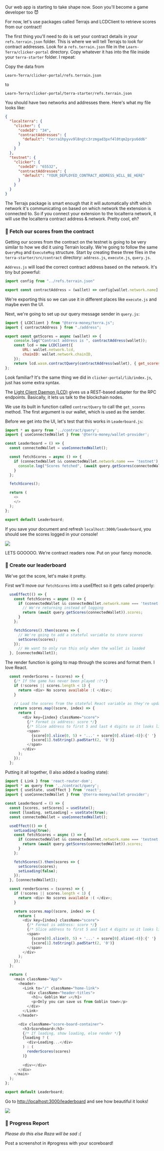 Our web app is starting to take shape now. Soon you'll become a game developer too 😈

For now, let's use packages called Terrajs and LCDClient to retrieve scores from our contract!

The first thing you'll need to do is set your contract details in your `refs.terrain.json` folder. This is where we will tell Terrajs to look for contract addresses. Look for a `refs.terrain.json` file in the `Learn-Terra/clicker-portal` directory. Copy whatever it has into the file inside your `terra-starter` folder. I repeat: 

Copy the data from 
```
Learn-Terra/clicker-portal/refs.terrain.json
```
to 
```
Learn-Terra/clicker-portal/terra-starter/refs.terrain.json
```

You should have two networks and addresses there. Here's what my file looks like:
```json
{
  "localterra": {
    "clicker": {
      "codeId": "34",
      "contractAddresses": {
        "default": "terra1hpyvv9l8ngtc3rzmgad3pxf4l0tqm2prps6dd6"
      }
    }
  },
  "testnet": {
    "clicker": {
      "codeId": "65532",
      "contractAddresses": {
        "default": "YOUR_DEPLOYED_CONTRACT_ADDRESS_WILL_BE_HERE"
      }
    }
  }
}
```

The Terrajs package is smart enough that it will automatically shift which network it's communicating on based on which network the extension is connected to. So if you connect your extension to the localterra network, it will use the localterra contract address & network. Pretty cool, eh?

### 📩 Fetch our scores from the contract
Getting our scores from the contract on the testnet is going to be very similar to how we did it using Terrain locally. We're going to follow the same `QueryMsg` and `ExecuteMsg` structure. Start by creating these three files in the `terra-starter/src/contract` directory: `address.js`, `execute.js`, `query.js`. 

`Address.js` will load the correct contract address based on the network. It's tiny but powerful:
```javascript
import config from "../refs.terrain.json"

export const contractAddress = (wallet) => config[wallet.network.name].clicker.contractAddresses.default
```

We're exporting this so we can use it in different places like `execute.js` and maybe even the UI.

Next, we're going to set up our query message sender in `query.js`:
```javascript
import { LCDClient } from "@terra-money/terra.js";
import { contractAddress } from "./address";

export const getScores = async (wallet) => {
    console.log("Contract address is ", contractAddress(wallet));
    const lcd = new LCDClient({
        URL: wallet.network.lcd,
        chainID: wallet.network.chainID,
    });
    return lcd.wasm.contractQuery(contractAddress(wallet), { get_scores: {} });
};
```

Look familiar? It's the same thing we did in `clicker-portal/lib/index.js`, just has some extra syntax.

The [Light Client Daemon (LCD)](https://docs.terra.money/docs/develop/how-to/start-lcd.html) gives us a REST-based adapter for the RPC endpoints. Basically, it lets us talk to the blockchain nodes. 

We use its built in function called `contractQuery` to call the `get_scores` method. The first argument is our wallet, which is used as the sender. 

Before we get into the UI, let's test that this works in `Leaderboard.js`:
```javascript
import * as query from '../contract/query';
import { useConnectedWallet } from '@terra-money/wallet-provider';

const Leaderboard = () => {
  const connectedWallet = useConnectedWallet();

  const fetchScores = async () => {
    if (connectedWallet && connectedWallet.network.name === 'testnet') {
      console.log("Scores fetched", (await query.getScores(connectedWallet)).scores);
    }
  };

  fetchScores();

  return (
    <>
    </>
  );
};

export default Leaderboard;
```

If you save your document and refresh `localhost:3000/leaderboard`, you should see the scores logged in your console!

![](https://hackmd.io/_uploads/rklnvI-Sq.png)

LETS GOOOOO. We're contract readers now. Put on your fancy monocle. 

### 🥇 Create our leaderboard
We've got the score, let's make it pretty. 

First we'll move our `fetchScores` into a useEffect so it gets called properly:
```javascript
  useEffect(() => {
    const fetchScores = async () => {
      if (connectedWallet && connectedWallet.network.name === 'testnet') {
        // We're returning instead of logging           
        return (await query.getScores(connectedWallet)).scores;
      }
    };

    fetchScores().then(scores => {
      // We're going to add a stateful variable to store scores
      setScores(scores);
    });
      // We want to only run this only when the wallet is loaded
  }, [connectedWallet]);
```

The render function is going to map through the scores and format them. I love React.
```javascript
  const renderScores = (scores) => {
    {/* If the game has never been played :(*/}
    if (!scores || scores.length < 1) {
      return <div> No scores available :( </div>;
    }
      
    // Load the scores from the stateful React variable as they're updated
    return scores.map((score, index) => {
      return (
        <div key={index} className="score">
          {/* Format is address: score */}
          {/* Slice address to first 5 and last 4 digits so it looks like terra...a1b2*/}
          <span>
            {score[0].slice(0, 5) + '...' + score[0].slice(-4)}:{' '}
            {score[1].toString().padStart(2, '0')}
          </span>
        </div>
      );
    });
  };
```


Putting it all together, (I also added a loading state):
```javascript
import { Link } from 'react-router-dom';
import * as query from '../contract/query';
import { useState, useEffect } from 'react';
import { useConnectedWallet } from '@terra-money/wallet-provider';

const Leaderboard = () => {
  const [scores, setScores] = useState();
  const [loading, setLoading] = useState(true);
  const connectedWallet = useConnectedWallet();

  useEffect(() => {
    setLoading(true);
    const fetchScores = async () => {
      if (connectedWallet && connectedWallet.network.name === 'testnet') {      
        return (await query.getScores(connectedWallet)).scores;
      }
    };

    fetchScores().then(scores => {
      setScores(scores);
      setLoading(false);
    });
  }, [connectedWallet]);

  const renderScores = (scores) => {
    if (!scores || scores.length < 1) {
      return <div> No scores available :( </div>;
    }

    return scores.map((score, index) => {
      return (
        <div key={index} className="score">
          {/* Format is address: score */}
          {/* Slice address to first 5 and last 4 digits so it looks like terra...a1b2*/}
          <span>
            {score[0].slice(0, 5) + '...' + score[0].slice(-4)}:{' '}
            {score[1].toString().padStart(2, '0')}
          </span>
        </div>
      );
    });
  };

  return (
    <main className="App">
      <header>
        <Link to="/" className="home-link">
          <div className="header-titles">
            <h1>⚔ Goblin War ⚔️</h1>
            <p>Only you can save us from Goblin town</p>
          </div>
        </Link>
      </header>

      <div className="score-board-container">
        <h3>Scoreboard</h3>
        {/* If loading, show loading, else render */}
        {loading ? (
          <div>Loading...</div>
        ) : (
          renderScores(scores)
        )}
        
        <div></div>
      </div>
    </main>
  );
};

export default Leaderboard;
```

Go to [http://localhost:3000/leaderboard](http://localhost:3000/leaderboard) and see how beautiful it looks!

![](https://hackmd.io/_uploads/rJmpsUWSc.png)


### 🚨 Progress Report
*Please do this else Raza will be sad :(*

Post a screenshot in #progress with your scoreboard!

